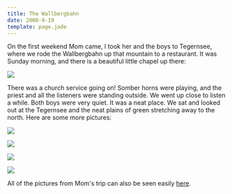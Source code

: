 ```yaml
---
title: The Wallbergbahn
date: 2008-9-19
template: page.jade
---
```


On the first weekend Mom came, I took her and the boys to Tegernsee, where
we rode the Wallbergbahn up that mountain to a restaurant. It was Sunday
morning, and there is a beautiful little chapel up there:
  
  
[![](http://farm4.static.flickr.com/3092/2855322019_08d53b27e3_m.jpg)](http://www.flickr.com/photos/ripsawridge/2855322019/)
  
  
There was a church service going on! Somber horns were playing, and the
priest and all the listeners were standing outside. We went up close to
listen a while. Both boys were very quiet. It was a neat place. We sat
and looked out at the Tegernsee and the neat plains of green stretching
away to the north. Here are some more pictures:
  
  
[![](http://farm4.static.flickr.com/3203/2855322639_59de30384a_m.jpg)](http://www.flickr.com/photos/ripsawridge/2855322639/)
  
  
[![](http://farm4.static.flickr.com/3119/2855323115_6494717040_m.jpg)](http://www.flickr.com/photos/ripsawridge/2855323115/)
  
[![](http://farm4.static.flickr.com/3194/2855323553_7b3d15493a_m.jpg)](http://www.flickr.com/photos/ripsawridge/2855323553/)
  
[![](http://farm4.static.flickr.com/3001/2856158574_50bbaf713a_m.jpg)](http://www.flickr.com/photos/ripsawridge/2856158574/)
  
  
All of the pictures from Mom's trip can also be seen easily [here](http://www.flickr.com/photos/ripsawridge/sets/72157607284549121/).
